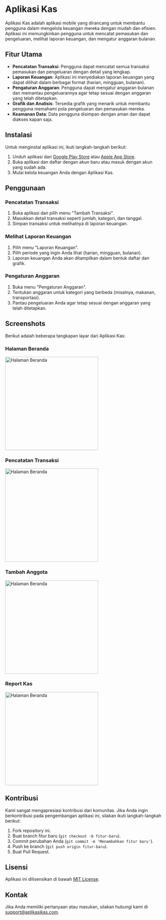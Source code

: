# Aplikasi Kas

Aplikasi Kas adalah aplikasi mobile yang dirancang untuk membantu pengguna dalam mengelola keuangan mereka dengan mudah dan efisien. Aplikasi ini memungkinkan pengguna untuk mencatat pemasukan dan pengeluaran, melihat laporan keuangan, dan mengatur anggaran bulanan.

## Fitur Utama

- **Pencatatan Transaksi**: Pengguna dapat mencatat semua transaksi pemasukan dan pengeluaran dengan detail yang lengkap.
- **Laporan Keuangan**: Aplikasi ini menyediakan laporan keuangan yang dapat dilihat dalam berbagai format (harian, mingguan, bulanan).
- **Pengaturan Anggaran**: Pengguna dapat mengatur anggaran bulanan dan memantau pengeluarannya agar tetap sesuai dengan anggaran yang telah ditetapkan.
- **Grafik dan Analisis**: Tersedia grafik yang menarik untuk membantu pengguna memahami pola pengeluaran dan pemasukan mereka.
- **Keamanan Data**: Data pengguna disimpan dengan aman dan dapat diakses kapan saja.

## Instalasi

Untuk menginstal aplikasi ini, ikuti langkah-langkah berikut:

1. Unduh aplikasi dari [Google Play Store](#) atau [Apple App Store](#).
2. Buka aplikasi dan daftar dengan akun baru atau masuk dengan akun yang sudah ada.
3. Mulai kelola keuangan Anda dengan Aplikasi Kas.

## Penggunaan

### Pencatatan Transaksi

1. Buka aplikasi dan pilih menu "Tambah Transaksi".
2. Masukkan detail transaksi seperti jumlah, kategori, dan tanggal.
3. Simpan transaksi untuk melihatnya di laporan keuangan.

### Melihat Laporan Keuangan

1. Pilih menu "Laporan Keuangan".
2. Pilih periode yang ingin Anda lihat (harian, mingguan, bulanan).
3. Laporan keuangan Anda akan ditampilkan dalam bentuk daftar dan grafik.

### Pengaturan Anggaran

1. Buka menu "Pengaturan Anggaran".
2. Tentukan anggaran untuk kategori yang berbeda (misalnya, makanan, transportasi).
3. Pantau pengeluaran Anda agar tetap sesuai dengan anggaran yang telah ditetapkan.

## Screenshots

Berikut adalah beberapa tangkapan layar dari Aplikasi Kas:

### Halaman Beranda
<img src="https://github.com/mrizky19/kasKelasMobile/assets/94947436/b99e75dd-8931-4d4c-b688-8992c811faba" alt="Halaman Beranda" width="300">

### Pencatatan Transaksi
<img src="https://github.com/mrizky19/kasKelasMobile/assets/94947436/da969dcc-cb7c-48fd-a0bf-853362c0c0ad" alt="Halaman Beranda" width="300">

### Tambah Anggota
<img src="https://github.com/mrizky19/kasKelasMobile/assets/94947436/85f90ef2-5672-4a38-96bd-134021d5e590" alt="Halaman Beranda" width="300">

### Report Kas
<img src="https://github.com/mrizky19/kasKelasMobile/assets/94947436/c6f76b83-27b3-48c0-afb3-63275328ebf6" alt="Halaman Beranda" width="300">

## Kontribusi

Kami sangat mengapresiasi kontribusi dari komunitas. Jika Anda ingin berkontribusi pada pengembangan aplikasi ini, silakan ikuti langkah-langkah berikut:

1. Fork repository ini.
2. Buat branch fitur baru (`git checkout -b fitur-baru`).
3. Commit perubahan Anda (`git commit -m 'Menambahkan fitur baru'`).
4. Push ke branch (`git push origin fitur-baru`).
5. Buat Pull Request.

## Lisensi

Aplikasi ini dilisensikan di bawah [MIT License](LICENSE).

## Kontak

Jika Anda memiliki pertanyaan atau masukan, silakan hubungi kami di [support@aplikasikas.com](mailto:support@aplikasikas.com).

